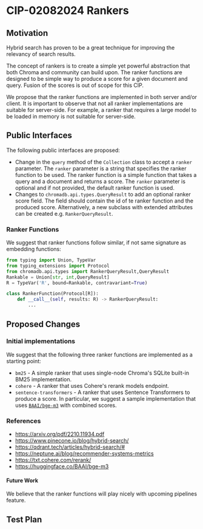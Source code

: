# CIP-02082024 Rankers

## Motivation

Hybrid search has proven to be a great technique for improving the relevancy of search results.

The concept of rankers is to create a simple yet powerful abstraction that both Chroma and community can build upon. The
ranker functions are designed to be simple way to produce a score for a given document and query. Fusion of the scores
is out of scope for this CIP.

We propose that the ranker functions are implemented in both server and/or client. It is important to observe that not
all ranker implementations are suitable for server-side. For example, a ranker that requires a large model to be loaded
in memory is not suitable for server-side.

## Public Interfaces

The following public interfaces are proposed:

- Change in the `query` method of the `Collection` class to accept a `ranker` parameter. The `ranker` parameter is a
  string that specifies the ranker function to be used. The ranker function is a simple function that takes a query and
  a document and returns a score. The `ranker` parameter is optional and if not provided, the default ranker function
  is used.
- Changes to `chromadb.api.types.QueryResult` to add an optional ranker score field. The field should contain the id of
  te ranker function and the produced score. Alternatively, a new subclass with extended attributes can be created
  e.g. `RankerQueryResult`.

### Ranker Functions

We suggest that ranker functions follow similar, if not same signature as embedding functions:

```python
from typing import Union, TypeVar
from typing_extensions import Protocol
from chromadb.api.types import RankerQueryResult,QueryResult
Rankable = Union[str, int,QueryResult]
R = TypeVar('R', bound=Rankable, contravariant=True)

class RankerFunction(Protocol[R]):
    def __call__(self, results: R) -> RankerQueryResult:
        ...
```

## Proposed Changes

### Initial implementations

We suggest that the following three ranker functions are implemented as a starting point:

- `bm25` - A simple ranker that uses single-node Chroma's SQLite built-in BM25 implementation.
- `cohere` - A ranker that uses Cohere's rerank models endpoint.
- `sentence-transformers` - A ranker that uses Sentence Transformers to produce a score. In particular, we suggest a
  sample implementation that uses [`BAAI/bge-m3`](https://huggingface.co/BAAI/bge-m3) with combined scores.

### References

- https://arxiv.org/pdf/2210.11934.pdf
- https://www.pinecone.io/blog/hybrid-search/
- https://qdrant.tech/articles/hybrid-search/#
- https://neptune.ai/blog/recommender-systems-metrics
- https://txt.cohere.com/rerank/
- https://huggingface.co/BAAI/bge-m3

#### Future Work

We believe that the ranker functions will play nicely with upcoming pipelines feature.

## Test Plan